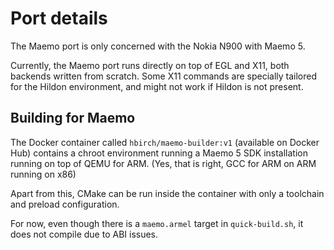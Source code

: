 # Port details

The Maemo port is only concerned with the Nokia N900 with Maemo 5.

Currently, the Maemo port runs directly on top of EGL and X11, both backends written from scratch. Some X11 commands are specially tailored for the Hildon environment, and might not work if Hildon is not present.

## Building for Maemo

The Docker container called `hbirch/maemo-builder:v1` (available on Docker Hub) contains a chroot environment running a Maemo 5 SDK installation running on top of QEMU for ARM. (Yes, that is right, GCC for ARM on ARM running on x86)

Apart from this, CMake can be run inside the container with only a toolchain and preload configuration.

For now, even though there is a `maemo.armel` target in `quick-build.sh`, it does not compile due to ABI issues.
